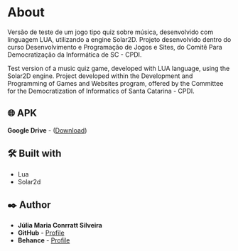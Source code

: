 # About

Versão de teste de um jogo tipo quiz sobre música, desenvolvido com linguagem LUA, utilizando a engine Solar2D. Projeto desenvolvido dentro do curso Desenvolvimento e Programação de Jogos e Sites, do Comitê Para Democratização da Informática de SC - CPDI.

Test version of a music quiz game, developed with LUA language, using the Solar2D engine. Project developed within the Development and Programming of Games and Websites program, offered by the Committee for the Democratization of Informatics of Santa Catarina - CPDI.

## 🌐 APK

**Google Drive** - ([Download](https://drive.google.com/file/d/1-KgylbaX5_4eCdphuLNatPqpAiqsClif/view))

## 🛠️ Built with

* Lua
* Solar2d

## ✒️ Author

* **Júlia Maria Conrratt Silveira**
* **GitHub** - [Profile](https://github.com/juliaconrratt)
* **Behance** - [Profile](https://www.behance.net/juliaconrratt)
